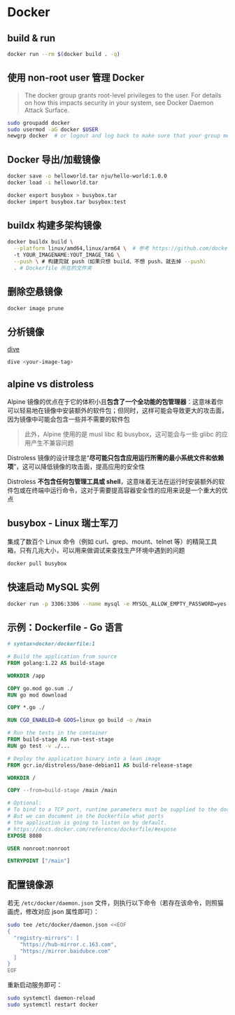 # Docker

## build & run 

```bash
docker run --rm $(docker build . -q)
```

## 使用 non-root user 管理 Docker

> The docker group grants root-level privileges to the user. For details on how this impacts security in your system, see Docker Daemon Attack Surface.

```bash
sudo groupadd docker
sudo usermod -aG docker $USER
newgrp docker  # or logout and log back to make sure that your group membership is re-evaluated
```

## Docker 导出/加载镜像

```bash
docker save -o helloworld.tar nju/hello-world:1.0.0
docker load -i helloworld.tar

docker export busybox > busybox.tar
docker import busybox.tar busybox:test
```

## buildx 构建多架构镜像

```bash
docker buildx build \
  --platform linux/amd64,linux/arm64 \  # 参考 https://github.com/docker-library/official-images#architectures-other-than-amd64
  -t YOUR_IMAGENAME:YOUT_IMAGE_TAG \
  --push \ # 构建完就 push（如果只想 build、不想 push，就去掉 --push）
  . # Dockerfile 所在的文件夹
```

## 删除空悬镜像

```bash
docker image prune
```

## 分析镜像

[dive](https://github.com/wagoodman/dive)

```bash
dive <your-image-tag>
```

## alpine vs distroless

Alpine 镜像的优点在于它的体积小且**包含了一个全功能的包管理器**：这意味着你可以轻易地在镜像中安装额外的软件包；但同时，这样可能会导致更大的攻击面，因为镜像中可能会包含一些并不需要的软件包

> 此外，Alpine 使用的是 musl libc 和 busybox，这可能会与一些 glibc 的应用产生不兼容问题

Distroless 镜像的设计理念是“**尽可能只包含应用运行所需的最小系统文件和依赖项**”，这可以降低镜像的攻击面，提高应用的安全性

Distroless **不包含任何包管理工具或 shell**，这意味着无法在运行时安装额外的软件包或在终端中运行命令，这对于需要提高容器安全性的应用来说是一个重大的优点

## busybox - Linux 瑞士军刀

集成了数百个 Linux 命令（例如 curl、grep、mount、telnet 等）的精简工具箱，只有几兆大小，可以用来做调试来查找生产环境中遇到的问题

```bash
docker pull busybox
```

## 快速启动 MySQL 实例

```bash
docker run -p 3306:3306 --name mysql -e MYSQL_ALLOW_EMPTY_PASSWORD=yes -d mysql
```

## 示例：Dockerfile - Go 语言

```dockerfile
# syntax=docker/dockerfile:1

# Build the application from source
FROM golang:1.22 AS build-stage

WORKDIR /app

COPY go.mod go.sum ./
RUN go mod download

COPY *.go ./

RUN CGO_ENABLED=0 GOOS=linux go build -o /main

# Run the tests in the container
FROM build-stage AS run-test-stage
RUN go test -v ./...

# Deploy the application binary into a lean image
FROM gcr.io/distroless/base-debian11 AS build-release-stage

WORKDIR /

COPY --from=build-stage /main /main

# Optional:
# To bind to a TCP port, runtime parameters must be supplied to the docker command.
# But we can document in the Dockerfile what ports
# the application is going to listen on by default.
# https://docs.docker.com/reference/dockerfile/#expose
EXPOSE 8080

USER nonroot:nonroot

ENTRYPOINT ["/main"]
```

## 配置镜像源

若无 `/etc/docker/daemon.json` 文件，则执行以下命令（若存在该命令，则照猫画虎，修改对应 json 属性即可）：

```bash
sudo tee /etc/docker/daemon.json <<EOF
{
  "registry-mirrors": [
    "https://hub-mirror.c.163.com",
    "https://mirror.baidubce.com"
  ]
}
EOF
```

重新启动服务即可：

```bash
sudo systemctl daemon-reload
sudo systemctl restart docker
```

